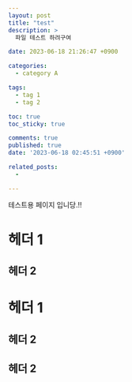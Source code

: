 ```yaml
---
layout: post
title: "test"
description: >
  파일 테스트 하려구여

date: 2023-06-18 21:26:47 +0900

categories:
  - category A

tags:
  - tag 1
  - tag 2

toc: true
toc_sticky: true

comments: true
published: true
date: '2023-06-18 02:45:51 +0900' 

related_posts:
  - 

---
```


테스트용 페이지 입니당.!!

# 헤더 1

## 헤더 2

# 헤더 1

## 헤더 2

## 헤더 2
